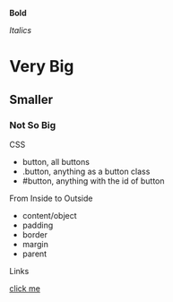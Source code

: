 **Bold**

*Italics*

# Very Big

## Smaller

### Not So Big


CSS 
- button, all buttons
- .button, anything as a button class
- #button, anything with the id of button

From Inside to Outside
- content/object
- padding
- border
- margin
- parent

Links
<link href="main.css" rel="stylesheet">
<script src="game.js"></script>
<a href="index.html">click me</a>
